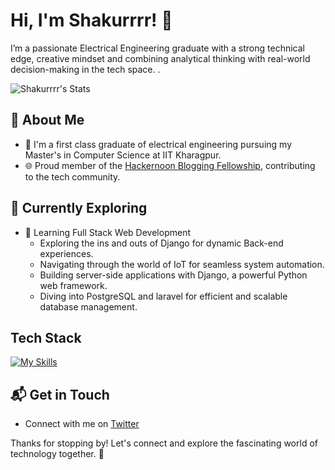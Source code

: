 # Hi, I'm Shakurrrr! 👋

I’m a passionate Electrical Engineering graduate with a strong technical edge, creative mindset and combining analytical thinking with real-world decision-making in the tech space.
.

![Shakurrrr's Stats](https://github-readme-stats.vercel.app/api?username=Shakurrrr&theme=vue-dark&show_icons=true&hide_border=true&count_private=true)

## 🚀 About Me

- 🔭 I'm a first class graduate of electrical engineering pursuing my Master's in Computer Science at IIT Kharagpur.
- 🌐 Proud member of the [Hackernoon Blogging Fellowship](https://hackernoon.com/), contributing to the tech community.


## 🌱 Currently Exploring

- 🚀 Learning Full Stack Web Development
  - Exploring the ins and outs of Django for dynamic Back-end experiences.
  - Navigating through the world of IoT for seamless system automation.
  - Building server-side applications with Django, a powerful Python web framework.
  - Diving into PostgreSQL and laravel for efficient and scalable database management.

## Tech Stack
[![My Skills](https://skillicons.dev/icons?i=js,html,css,python,kotlin,php)](https://skillicons.dev)




## 📬 Get in Touch

- Connect with me on [Twitter](https://twitter.com/Elpercy_)

Thanks for stopping by! Let's connect and explore the fascinating world of technology together. 🚀
